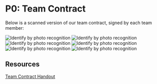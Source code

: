 
# P0: Team Contract

Below is a scanned version of our team contract, signed by each team member:

![](https://kowther.github.io/FieldGuide-481/takephoto.gif "Identify by photo recognition")
![](https://kowther.github.io/FieldGuide-481/takephoto.gif "Identify by photo recognition")
![](https://kowther.github.io/FieldGuide-481/takephoto.gif "Identify by photo recognition")
![](https://kowther.github.io/FieldGuide-481/takephoto.gif "Identify by photo recognition")
![](https://kowther.github.io/FieldGuide-481/takephoto.gif "Identify by photo recognition")
![](https://kowther.github.io/FieldGuide-481/takephoto.gif "Identify by photo recognition")


## Resources
[Team Contract Handout](http://www.hcitang.org/uploads/Teaching/TeamContract-Handout.docx)
